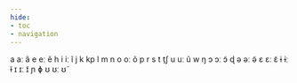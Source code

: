 ```yaml
---
hide:
- toc
- navigation
---
```

a
aː
ã
e
eː
ẽ
h
i
iː
ĩ
j
k
kp
l
m
n
o
oː
õ
p
r
s
t
t̠ʃ
u
uː
ũ
w
ŋ
ɔ
ɔː
ɔ̃
ɖ
ə
əː
ə̃
ɛ
ɛː
ɛ̃
ɨ
ɨː
ɨ̃
ɪ
ɪː
ɪ̃
ɲ
ɸ
ʊ
ʊː
ʊ̃
